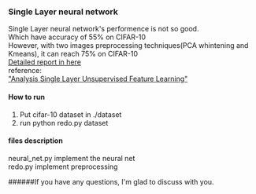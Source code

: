 ### Single Layer neural network
Single Layer neural network's performence is not so good.  
Which have accuracy of 55% on CIFAR-10  
However, with two images preprocessing techniques(PCA whintening and Kmeans), it can reach 75% on CIFAR-10  
[Detailed report in here](https://github.com/yihui-he/Single-Layer-neural-network-with-PCAwhitening-Kmeans/blob/master/report/mp1_Yihui%20He.pdf)  
reference:  
["Analysis Single Layer Unsupervised Feature Learning"](https://github.com/yihui-he/Single-Layer-neural-network-with-PCAwhitening-Kmeans/blob/master/paper/AnalysisSingleLayerUnsupervisedFeatureLearning.pdf)  
#### How to run  
1. Put cifar-10 dataset in ./dataset
2. run python redo.py dataset

#### files description
neural_net.py implement the neural net  
redo.py implement preprocessing  
  
  
######If you have any questions, I'm glad to discuss with you.
